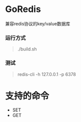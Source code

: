 # GoRedis
兼容redis协议的key/value数据库

### 运行方式
> ./build.sh

### 测试
> redis-cli -h 127.0.0.1 -p 6378

# 支持的命令
- SET 
- GET

